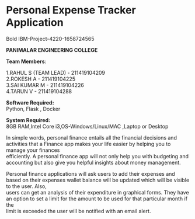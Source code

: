 # Personal Expense Tracker Application

Bold IBM-Project-4220-1658724565

**PANIMALAR ENGINEERING COLLEGE**

**Team Members**:

1.RAHUL S (TEAM LEAD) - 211419104209 <br>
2.ROKESH A - 211419104225<br>
3.SAI KUMAR M - 211419104226<br>
4.TARUN V - 211419104288<br>



**Software Required:**<br>
Python, Flask , Docker<br>

**System Required:**<br>
8GB RAM,Intel Core i3,OS-Windows/Linux/MAC ,Laptop or Desktop<br>

In simple words, personal finance entails all the financial decisions and activities that a Finance app makes your life easier by helping you to manage your finances<br> efficiently. A personal finance app will not only help you with budgeting and accounting but also give you helpful insights about money management.<br>


Personal finance applications will ask users to add their expenses and based on their expenses wallet balance will be updated which will be visible to the user.  Also,<br> users can get an analysis of their expenditure in graphical forms. They have an option to set a limit for the amount to be used for that particular month if the <br>limit is exceeded the user will be notified with an email alert.


